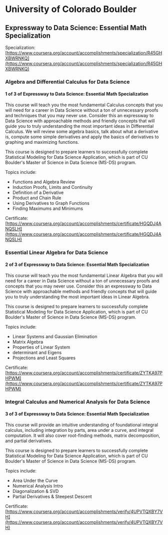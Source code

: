 # University of Colorado Boulder

## Expressway to Data Science: Essential Math Specialization

Specialization: [https://www.coursera.org/account/accomplishments/specialization/R45GHXBWRNKQ](https://www.coursera.org/account/accomplishments/specialization/R45GHXBWRNKQ)


### Algebra and Differential Calculus for Data Science
#### 1 of 3 of Expressway to Data Science: Essential Math Specialization

This course will teach you the most fundamental Calculus concepts that you will need for a career in Data Science without a ton of unnecessary proofs and techniques that you may never use. Consider this an expressway to Data Science with approachable methods and friendly concepts that will guide you to truly understanding the most important ideas in Differential Calculus.  We will review some algebra basics, talk about what a derivative is, compute some simple derivatives and apply the basics of derivatives to graphing and maximizing functions.

This course is designed to prepare learners to successfully complete Statistical Modeling for Data Science Application, which is part of CU Boulder's Master of Science in Data Science (MS-DS) program.

Topics include:
- Functions and Algebra Review
- Induction Proofs, Limits and Continuity
- Definition of a Derivative
- Product and Chain Rule
- Using Derivatives to Graph Functions
- Finding Maximums and Minimums

Certificate: [https://www.coursera.org/account/accomplishments/certificate/HGQDJ4ANQSLH](https://www.coursera.org/account/accomplishments/certificate/HGQDJ4ANQSLH)


### Essential Linear Algebra for Data Science
#### 2 of 3 of Expressway to Data Science: Essential Math Specialization

This course will teach you the most fundamental Linear Algebra that you will need for a career in Data Science without a ton of unnecessary proofs and concepts that you may never use. Consider this an expressway to Data Science with approachable methods and friendly concepts that will guide you to truly understanding the most important ideas in Linear Algebra.

This course is designed to prepare learners to successfully complete Statistical Modeling for Data Science Application, which is part of CU Boulder's Master of Science in Data Science (MS-DS) program.

Topics include:
- Linear Systems and Gaussian Elimination
- Matrix Algebra
- Properties of Linear System
- determinant and Eigens
- Projections and Least Squares

Certificate: [https://www.coursera.org/account/accomplishments/certificate/ZYTKA97PHPWM](https://www.coursera.org/account/accomplishments/certificate/ZYTKA97PHPWM)


### Integral Calculus and Numerical Analysis for Data Science
#### 3 of 3 of Expressway to Data Science: Essential Math Specialization

This course will provide an intuitive understanding of foundational integral calculus, including integration by parts, area under a curve, and integral computation. It will also cover root-finding methods, matrix decomposition, and partial derivatives.

This course is designed to prepare learners to successfully complete Statistical Modeling for Data Science Application, which is part of CU Boulder's Master of Science in Data Science (MS-DS) program.

Topics include:
- Area Under the Curve
- Numerical Analysis Intro
- Diagonalization \& SVD
- Partial Derivatives \& Steepest Descent

Certificate: [https://www.coursera.org/account/accomplishments/verify/4UPVTQXBY7VH](https://www.coursera.org/account/accomplishments/verify/4UPVTQXBY7VH)
